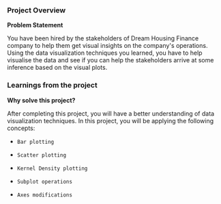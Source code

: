 ### Project Overview

 **Problem Statement**

You have been hired by the stakeholders of Dream Housing Finance company to help them get visual insights on the company's operations. Using the data visualization techniques you learned, you have to help visualise the data and see if you can help the stakeholders arrive at some inference based on the visual plots.


### Learnings from the project

 **Why solve this project?**

After completing this project, you will have a better understanding of data visualization techniques. In this project, you will be applying the following concepts:

-     Bar plotting
-     Scatter plotting
-     Kernel Density plotting
-     Subplot operations
-     Axes modifications



